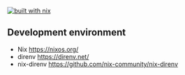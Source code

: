 [![built with nix](https://builtwithnix.org/badge.svg)](https://builtwithnix.org)

## Development environment

* Nix https://nixos.org/
* direnv https://direnv.net/
* nix-direnv https://github.com/nix-community/nix-direnv
